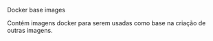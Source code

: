 Docker base images

Contém imagens docker para serem usadas como base na criação de outras imagens.
